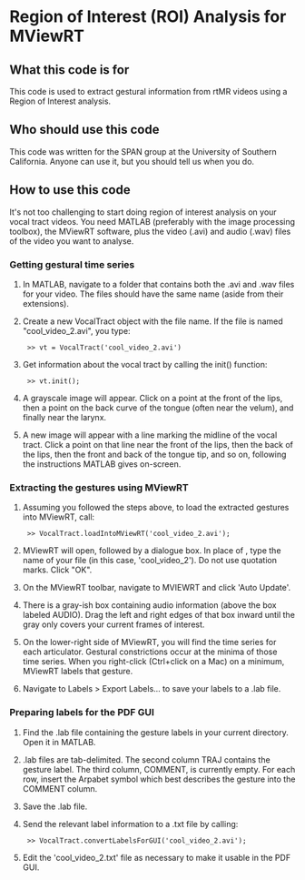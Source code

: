 # Region of Interest (ROI) Analysis for MViewRT

## What this code is for

This code is used to extract gestural information from rtMR videos using a
Region of Interest analysis.

## Who should use this code

This code was written for the SPAN group at the University of Southern 
California. Anyone can use it, but you should tell us when you do.

## How to use this code

It's not too challenging to start doing region of interest analysis on your 
vocal tract videos. You need MATLAB (preferably with the image processing 
toolbox), the MViewRT software, plus the video (.avi) and audio (.wav) files of 
the video you want to analyse.

### Getting gestural time series

1. In MATLAB, navigate to a folder that contains both the .avi and .wav files 
for your video. The files should have the same name (aside from their 
extensions).
2. Create a new VocalTract object with the file name. If the file is named 
"cool_video_2.avi", you type:

        >> vt = VocalTract('cool_video_2.avi')
	
3. Get information about the vocal tract by calling the init() function:

		>> vt.init();
		
4. A grayscale image will appear. Click on a point at the front of the lips, 
then a point on the back curve of the tongue (often near the velum), and finally
near the larynx.
5. A new image will appear with a line marking the midline of the vocal tract.
Click a point on that line near the front of the lips, then the back of the 
lips, then the front and back of the tongue tip, and so on, following the 
instructions MATLAB gives on-screen.

### Extracting the gestures using MViewRT

1. Assuming you followed the steps above, to load the extracted gestures into 
MViewRT, call:

		>> VocalTract.loadIntoMViewRT('cool_video_2.avi');
		
2. MViewRT will open, followed by a dialogue box. In place of <SCREEN>, type the
name of your file (in this case, 'cool_video_2'). Do not use quotation marks.
Click "OK".
3. On the MViewRT toolbar, navigate to MVIEWRT and click 'Auto Update'.
4. There is a gray-ish box containing audio information (above the box labeled
AUDIO). Drag the left and right edges of that box inward until the gray only
covers your current frames of interest.
5. On the lower-right side of MViewRT, you will find the time series for each
articulator. Gestural constrictions occur at the minima of those time series.
When you right-click (Ctrl+click on a Mac) on a minimum, MViewRT labels that
gesture.
6. Navigate to Labels > Export Labels... to save your labels to a .lab file.

### Preparing labels for the PDF GUI

1. Find the .lab file containing the gesture labels in your current directory.
Open it in MATLAB.
2. .lab files are tab-delimited. The second column TRAJ contains the gesture
label. The third column, COMMENT, is currently empty. For each row, insert the
Arpabet symbol which best describes the gesture into the COMMENT column.
3. Save the .lab file.
4. Send the relevant label information to a .txt file by calling:

		>> VocalTract.convertLabelsForGUI('cool_video_2.avi');

5. Edit the 'cool_video_2.txt' file as necessary to make it usable in the PDF 
GUI.

